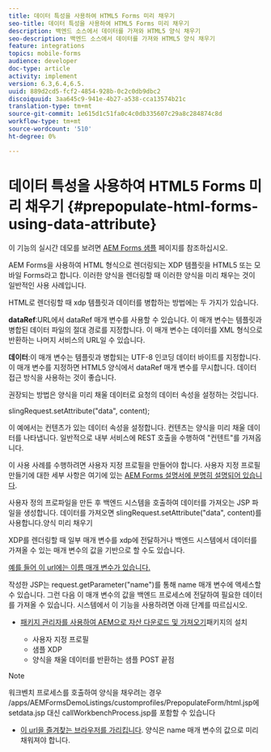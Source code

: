 ```yaml
---
title: 데이터 특성을 사용하여 HTML5 Forms 미리 채우기
seo-title: 데이터 특성을 사용하여 HTML5 Forms 미리 채우기
description: 백엔드 소스에서 데이터를 가져와 HTML5 양식 채우기
seo-description: 백엔드 소스에서 데이터를 가져와 HTML5 양식 채우기
feature: integrations
topics: mobile-forms
audience: developer
doc-type: article
activity: implement
version: 6.3,6.4,6.5.
uuid: 889d2cd5-fcf2-4854-928b-0c2c0db9dbc2
discoiquuid: 3aa645c9-941e-4b27-a538-cca13574b21c
translation-type: tm+mt
source-git-commit: 1e615d1c51fa0c4c0db335607c29a8c284874c8d
workflow-type: tm+mt
source-wordcount: '510'
ht-degree: 0%

---
```



# 데이터 특성을 사용하여 HTML5 Forms 미리 채우기 {#prepopulate-html-forms-using-data-attribute}

이 기능의 실시간 데모를 보려면 [AEM Forms 샘플](https://forms.enablementadobe.com/content/samples/samples.html?query=0) 페이지를 참조하십시오.

AEM Forms을 사용하여 HTML 형식으로 렌더링되는 XDP 템플릿을 HTML5 또는 모바일 Forms라고 합니다. 이러한 양식을 렌더링할 때 이러한 양식을 미리 채우는 것이 일반적인 사용 사례입니다.

HTML로 렌더링할 때 xdp 템플릿과 데이터를 병합하는 방법에는 두 가지가 있습니다.

**dataRef**:URL에서 dataRef 매개 변수를 사용할 수 있습니다. 이 매개 변수는 템플릿과 병합된 데이터 파일의 절대 경로를 지정합니다. 이 매개 변수는 데이터를 XML 형식으로 반환하는 나머지 서비스의 URL일 수 있습니다.

**데이터**:이 매개 변수는 템플릿과 병합되는 UTF-8 인코딩 데이터 바이트를 지정합니다. 이 매개 변수를 지정하면 HTML5 양식에서 dataRef 매개 변수를 무시합니다. 데이터 접근 방식을 사용하는 것이 좋습니다.

권장되는 방법은 양식을 미리 채울 데이터로 요청의 데이터 속성을 설정하는 것입니다.

slingRequest.setAttribute(&quot;data&quot;, content);

이 예에서는 컨텐츠가 있는 데이터 속성을 설정합니다. 컨텐츠는 양식을 미리 채울 데이터를 나타냅니다. 일반적으로 내부 서비스에 REST 호출을 수행하여 &quot;컨텐트&quot;를 가져옵니다.

이 사용 사례를 수행하려면 사용자 지정 프로필을 만들어야 합니다. 사용자 지정 프로필 만들기에 대한 세부 사항은 여기에 있는 [AEM Forms 설명서에 분명히 설명되어 있습니다](https://helpx.adobe.com/aem-forms/6/html5-forms/custom-profile.html).

사용자 정의 프로파일을 만든 후 백엔드 시스템을 호출하여 데이터를 가져오는 JSP 파일을 생성합니다. 데이터를 가져오면 slingRequest.setAttribute(&quot;data&quot;, content)를 사용합니다.양식 미리 채우기

XDP를 렌더링할 때 일부 매개 변수를 xdp에 전달하거나 백엔드 시스템에서 데이터를 가져올 수 있는 매개 변수의 값을 기반으로 할 수도 있습니다.

[예를 들어 이 url에는 이름 매개 변수가 있습니다.](http://localhost:4502/content/dam/formsanddocuments/PrepopulateMobileForm.xdp/jcr:content?name=john)

작성한 JSP는 request.getParameter(&quot;name&quot;)를 통해 name 매개 변수에 액세스할 수 있습니다. 그런 다음 이 매개 변수의 값을 백엔드 프로세스에 전달하여 필요한 데이터를 가져올 수 있습니다.
시스템에서 이 기능을 사용하려면 아래 단계를 따르십시오.

* [패키지 관리자를 사용하여 AEM으로 자산 다운로드 및 가져오기](assets/prepopulatemobileform.zip)패키지의 설치

   * 사용자 지정 프로필
   * 샘플 XDP
   * 양식을 채울 데이터를 반환하는 샘플 POST 끝점

>[!NOTE]
>
>워크벤치 프로세스를 호출하여 양식을 채우려는 경우 /apps/AEMFormsDemoListings/customprofiles/PrepopulateForm/html.jsp에 setdata.jsp 대신 callWorkbenchProcess.jsp를 포함할 수 있습니다

* [이 url을 즐겨찾는 브라우저를 가리킵니다](http://localhost:4502/content/dam/formsanddocuments/PrepopulateMobileForm.xdp/jcr:content?name=Adobe%20Systems). 양식은 name 매개 변수의 값으로 미리 채워져야 합니다.
